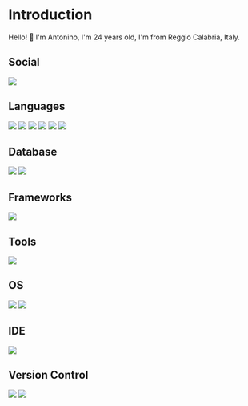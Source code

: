  <h1> Introduction </h1>
    <p>Hello! 👋 I'm Antonino, I'm 24 years old, I'm from Reggio Calabria, Italy.</p>

  <h2> Social </h2>
    <a href="https://www.linkedin.com/in/antonino-alampi-002b62280" target="_blank"><img src="https://img.shields.io/badge/LinkedIn-0077B5?style=for-the-badge&logo=linkedin&logoColor=white"/></a>
  
  <h2> Languages </h2>
  <div style="flex">
    <img src="https://img.shields.io/badge/HTML5-E34F26?style=for-the-badge&logo=html5&logoColor=white"/>
    <img src="https://img.shields.io/badge/CSS3-1572B6?style=for-the-badge&logo=css3&logoColor=white"/>
    <img src="https://img.shields.io/badge/JavaScript-F7DF1E?style=for-the-badge&logo=javascript&logoColor=white"/>
    <img src="https://img.shields.io/badge/React.js-61DAFB?style=for-the-badge&logo=react=white"/>
    <img src="https://img.shields.io/badge/node.js-339933?style=for-the-badge&logo=node.js&logoColor=white"/>
    <img src="https://img.shields.io/badge/sass-CC6699?style=for-the-badge&logo=sass&logoColor=white"/>
   </div>
  <h2> Database </h2>
  <div style="flex">
    <img src="https://img.shields.io/badge/mongodb-47A248?style=for-the-badge&logo=mongodb&logoColor=white"/>
    <img src="https://img.shields.io/badge/postgresql-#4169E1?style=for-the-badge&logo=postgresql&logoColor=white"/>
  </div>
  <h2> Frameworks </h2>
  <div style="flex">
    <img src="https://img.shields.io/badge/tailwind-06B6D4?style=for-the-badge&logo=tailwindcss&logoColor=white"/>
  </div>
  <h2> Tools </h2>
  <div style="flex">
    <img src="https://img.shields.io/badge/Postman-FF6C37?style=for-the-badge&logo=Postman&logoColor=white"/>
  </div>
  <h2> OS </h2>
  <div style="flex">
    <img src="https://img.shields.io/badge/Windows-0078D6?style=for-the-badge&logo=windows&logoColor=white"/>
    <img src="https://img.shields.io/badge/Linux-FCC624?style=for-the-badge&logo=linux&logoColor=black"/>
  </div>
  <h2> IDE </h2>
  <div style="flex">
    <img src="https://img.shields.io/badge/Visual_Studio_Code-0078D4?style=for-the-badge&logo=visual%20studio%20code&logoColor=white"/>
  </div>
  <h2> Version Control </h2>
  <div style="flex">
    <img src="https://img.shields.io/badge/git-%23F05033.svg?style=for-the-badge&logo=git&logoColor=white"/>
    <img src="https://img.shields.io/badge/github-%23121011.svg?style=for-the-badge&logo=github&logoColor=white"/>
  </div>
